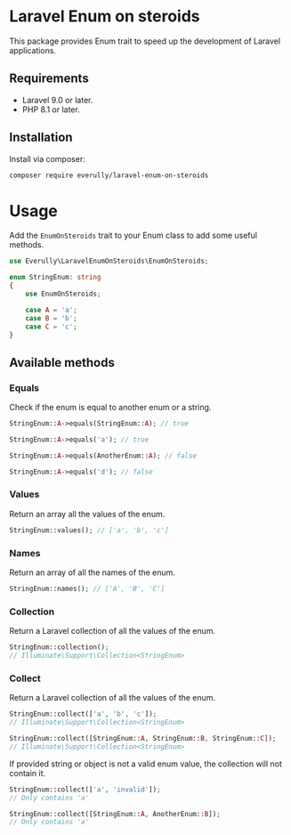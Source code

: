 # Laravel Enum on steroids

This package provides Enum trait to speed up the development of Laravel applications.

## Requirements
- Laravel 9.0 or later.
- PHP 8.1 or later.

## Installation
Install via composer:
```bash
composer require everully/laravel-enum-on-steroids
````

# Usage
Add the `EnumOnSteroids` trait to your Enum class to add some useful methods.

```php
use Everully\LaravelEnumOnSteroids\EnumOnSteroids;

enum StringEnum: string
{
    use EnumOnSteroids;

    case A = 'a';
    case B = 'b';
    case C = 'c';
}
```

## Available methods

### Equals
Check if the enum is equal to another enum or a string.
```php
StringEnum::A->equals(StringEnum::A); // true

StringEnum::A->equals('a'); // true

StringEnum::A->equals(AnotherEnum::A); // false

StringEnum::A->equals('d'); // false
```

### Values
Return an array all the values of the enum.
```php
StringEnum::values(); // ['a', 'b', 'c']
```

### Names
Return an array of all the names of the enum.
```php
StringEnum::names(); // ['A', 'B', 'C']
```

### Collection
Return a Laravel collection of all the values of the enum.
```php
StringEnum::collection();
// Illuminate\Support\Collection<StringEnum>
```

### Collect
Return a Laravel collection of all the values of the enum.
```php
StringEnum::collect(['a', 'b', 'c']);
// Illuminate\Support\Collection<StringEnum>

StringEnum::collect([StringEnum::A, StringEnum::B, StringEnum::C]);
// Illuminate\Support\Collection<StringEnum>
```

If provided string or object is not a valid enum value, the collection will not contain it.
```php
StringEnum::collect(['a', 'invalid']);
// Only contains 'a'

StringEnum::collect([StringEnum::A, AnotherEnum::B]);
// Only contains 'a'
```

